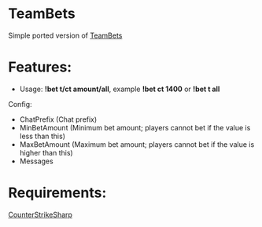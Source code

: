 # TeamBets
Simple ported version of [TeamBets](https://github.com/NiGHT757/teambet)

# Features:
- Usage: **!bet t/ct amount/all**, example **!bet ct 1400** or **!bet t all**

Config:
  - ChatPrefix (Chat prefix)
  - MinBetAmount (Minimum bet amount; players cannot bet if the value is less than this)
  - MaxBetAmount (Maximum bet amount; players cannot bet if the value is higher than this)
  - Messages

# Requirements:
[CounterStrikeSharp](https://github.com/roflmuffin/CounterStrikeSharp)
